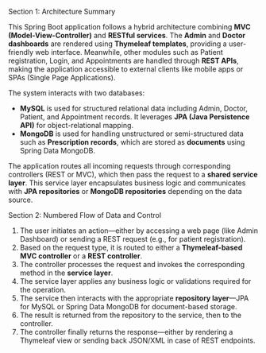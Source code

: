 

Section 1: Architecture Summary

This Spring Boot application follows a hybrid architecture combining **MVC (Model-View-Controller)** and **RESTful services**. The **Admin** and **Doctor dashboards** are rendered using **Thymeleaf templates**, providing a user-friendly web interface. Meanwhile, other modules such as Patient registration, Login, and Appointments are handled through **REST APIs**, making the application accessible to external clients like mobile apps or SPAs (Single Page Applications).

The system interacts with two databases:

* **MySQL** is used for structured relational data including Admin, Doctor, Patient, and Appointment records. It leverages **JPA (Java Persistence API)** for object-relational mapping.
* **MongoDB** is used for handling unstructured or semi-structured data such as **Prescription records**, which are stored as **documents** using Spring Data MongoDB.

The application routes all incoming requests through corresponding controllers (REST or MVC), which then pass the request to a **shared service layer**. This service layer encapsulates business logic and communicates with **JPA repositories** or **MongoDB repositories** depending on the data source.


Section 2: Numbered Flow of Data and Control

1. The user initiates an action—either by accessing a web page (like Admin Dashboard) or sending a REST request (e.g., for patient registration).
2. Based on the request type, it is routed to either a **Thymeleaf-based MVC controller** or a **REST controller**.
3. The controller processes the request and invokes the corresponding method in the **service layer**.
4. The service layer applies any business logic or validations required for the operation.
5. The service then interacts with the appropriate **repository layer**—JPA for MySQL or Spring Data MongoDB for document-based storage.
6. The result is returned from the repository to the service, then to the controller.
7. The controller finally returns the response—either by rendering a Thymeleaf view or sending back JSON/XML in case of REST endpoints.
